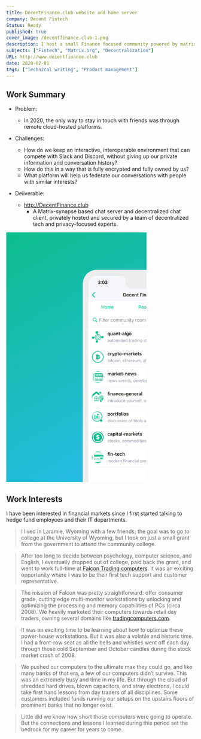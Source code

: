 ```yaml
---
title: DecentFinance.club website and home server
company: Decent Fintech
Status: Ready
published: true
cover_image: /decentfinance.club-1.png
description: I host a small Finance focused community powered by matrix.org. (Similar to Slack, but private and encrypted).
subjects: ["Fintech", "Matrix.org", "Decentralization"]
URL: http://www.decentfinance.club
date: 2020-02-01
tags: ["Technical writing", "Product management"]
---
```


<!-- @format -->

## Work Summary

- Problem:

  - In 2020, the only way to stay in touch with friends was through remote cloud-hosted platforms.

- Challenges:

  - How do we keep an interactive, interoperable environment that can compete with Slack and Discord, without giving up our private information and conversation history?
  - How do this in a way that is fully encrypted and fully owned by us?
  - What platform will help us federate our conversations with people with similar interests?

- Deliverable:

  - http://DecentFinance.club
    - A Matrix-synapse based chat server and decentralized chat client, privately hosted and secured by a team of decentralized tech and privacy-focused experts.

![Decent Finance Club screenshot](./../../static/decentfinance.club.png)

## Work Interests

I have been interested in financial markets since I first started talking to hedge fund employees and their IT departments.

> I lived in Laramie, Wyoming with a few friends; the goal was to go to college at the University of Wyoming, but I took on just a small grant from the government to attend the community college.

> After too long to decide between psychology, computer science, and English, I eventually dropped out of college, paid back the grant, and went to work full-time at [Falcon Trading computers](https://www.tradingcomputers.com/). It was an exciting opportunity where I was to be their first tech support and customer representative.

> The mission of Falcon was pretty straightforward: offer consumer grade, cutting edge multi-monitor workstations by unlocking and optimizing the processing and memory capabilities of PCs (circa 2008). We heavily marketed their computers towards retail day traders, owning several domains like [tradingcomputers.com](https://www.tradingcomputers.com).

> It was an exciting time to be learning about how to optimize these power-house workstations. But it was also a volatile and historic time. I had a front-row seat as all the bells and whistles went off each day through those cold September and October candles during the stock market crash of 2008.

> We pushed our computers to the ultimate max they could go, and like many banks of that era, a few of our computers didn’t survive. This was an extremely busy and time in my life. But through the cloud of shredded hard drives, blown capacitors, and stray electrons, I could take first hand lessons from day traders of all disciplines. Some customers included funds running our setups on the upstairs floors of prominent banks that no longer exist.

> Little did we know how short those computers were going to operate. But the connections and lessons I learned during this period set the bedrock for my career for years to come.
